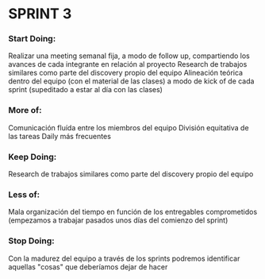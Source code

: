 
# SPRINT 3
### Start Doing:

Realizar una meeting semanal fija, a modo de follow up, compartiendo los avances de cada integrante en relación al proyecto
Research de trabajos similares como parte del discovery propio del equipo
Alineación teórica dentro del equipo (con el material de las clases) a modo de kick of de cada sprint (supeditado a estar al día con las clases)

### More of:

Comunicación fluída entre los miembros del equipo
División equitativa de las tareas
Daily más frecuentes

### Keep Doing:

Research de trabajos similares como parte del discovery propio del equipo

### Less of:

Mala organización del tiempo en función de los entregables comprometidos (empezamos a trabajar pasados unos días del comienzo del sprint)

### Stop Doing:

Con la madurez del equipo a través de los sprints podremos identificar aquellas "cosas" que deberíamos dejar de hacer